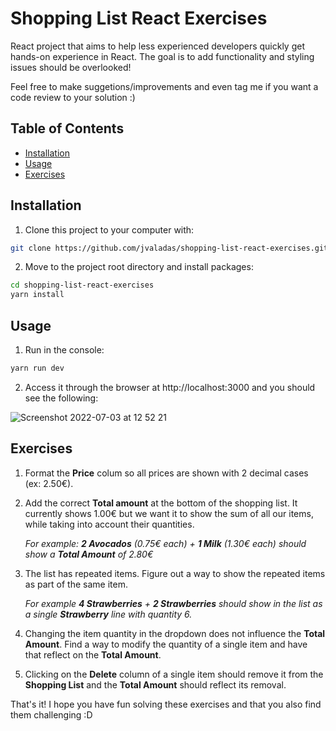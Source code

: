 # Shopping List React Exercises

React project that aims to help less experienced developers quickly get hands-on experience in React. The goal is to add functionality and styling issues should be overlooked!

Feel free to make suggetions/improvements and even tag me if you want a code review to your solution :)

## Table of Contents

- [Installation](#installation)
- [Usage](#usage)
- [Exercises](#exercises)

## Installation

1. Clone this project to your computer with:

```sh
git clone https://github.com/jvaladas/shopping-list-react-exercises.git
```

2. Move to the project root directory and install packages:
```sh
cd shopping-list-react-exercises
yarn install
```

## Usage

1. Run in the console:

```sh
yarn run dev
```

2. Access it through the browser at http://localhost:3000 and you should see the following:

![Screenshot 2022-07-03 at 12 52 21](https://user-images.githubusercontent.com/55699538/177037100-9b10ca47-00a4-472a-a5d4-3f37d39fb2fb.png)


## Exercises

1. Format the **Price** colum so all prices are shown with 2 decimal cases (ex: 2.50€).


2. Add the correct **Total amount** at the bottom of the shopping list. It currently shows 1.00€ but we want it to show the sum of all our items, while taking into account their quantities.

    *For example: **2 Avocados** (0.75€ each) + **1 Milk** (1.30€ each) should show a **Total Amount** of 2.80€*


3. The list has repeated items. Figure out a way to show the repeated items as part of the same item.

    *For example **4 Strawberries** + **2 Strawberries** should show in the list as a single **Strawberry** line with quantity 6.*


4. Changing the item quantity in the dropdown does not influence the **Total Amount**. Find a way to modify the quantity of a single item and have that reflect on the **Total Amount**.


5. Clicking on the **Delete** column of a single item should remove it from the **Shopping List** and the **Total Amount** should reflect its removal.


That's it! I hope you have fun solving these exercises and that you also find them challenging :D
